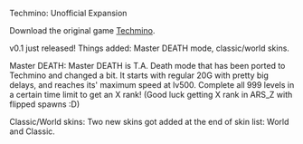 Techmino: Unofficial Expansion


Download the original game [Techmino](https://github.com/26F-Studio/Techmino).

v0.1 just released! Things added: Master DEATH mode, classic/world skins.

Master DEATH: Master DEATH is T.A. Death mode that has been ported to Techmino and changed a bit. It starts with regular 20G with pretty big delays, and reaches its' maximum speed at lv500. Complete all 999 levels in a       certain time limit to get an X rank! (Good luck getting X rank in ARS_Z with flipped spawns :D)
    
Classic/World skins: Two new skins got added at the end of skin list: World and Classic.